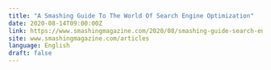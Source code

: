 ```yaml
---
title: "A Smashing Guide To The World Of Search Engine Optimization"
date: 2020-08-14T09:00:00Z
link: https://www.smashingmagazine.com/2020/08/smashing-guide-search-engine-optimization/?utm_medium=RSS&utm_source=news.12bit.vn
site: www.smashingmagazine.com/articles
language: English
draft: false
---
```

